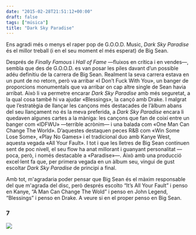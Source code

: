 ```yaml
---
date: "2015-02-28T21:51:12+00:00"
draft: false
tags: ["música"]
title: "Dark Sky Paradise"
---
```

Ens agradi més o menys el raper pop de G.O.O.D. Music, *Dark Sky Paradise* és el millor treball (i en el seu moment el més esperat) de Big Sean. 

<!-- more -->

Després de *Finally Famous* i *Hall of Fame* —fluixos en crítica i en vendes—, sembla que des de G.O.O.D. es van posar les piles davant d’un possible adéu definitiu de la carrera de Big Sean. Realment la seva carrera estava en un punt de no retorn, però va arribar «I Don’t Fuck With You», un banger de proporcions monumentals que va arribar on cap altre single de Sean havia arribat. Això li va permetre encarar *Dark Sky Paradise* amb més seguretat, a la qual cosa també hi va ajudar «Blessings», la cançó amb Drake. I malgrat que l’estratègia de llançar les cançons més destacades de l’àlbum abans del seu llançament no és la meva preferida, a *Dark Sky Paradise* encara li quedaven algunes cartes a la màniga: les cançons que fan de coixí entre un banger com «IDFWU» —terrible acrònim— i una balada com «One Man Can Change The World». D’aquestes destaquen peces R&B com «Win Some Lose Some», «Play No Games» i el tradicional duo amb Kanye West, aquesta vegada «All Your Fault». I tot i que les lletres de Big Sean continuen sent de poc nivell, el seu flow ha anat millorant i guanyant personalitat —poca, però, i només destacable a «Paradise»—. Això amb una producció excel·lent fa que, per primera vegada en un àlbum seu, vingui de gust escoltar *Dark Sky Paradise* de principi a final.

Amb tot, m'agradaria poder pensar que Big Sean és el màxim responsable del que m'agrada del disc, però després escolto “It’s All Your Fault” i penso en Kanye, “A Man Can Change The Wold” i penso en John Legend, “Blessings” i penso en Drake. A veure si en el proper penso en Big Sean.

### 7

<img id="splash" src="http://i.imgur.com/hW10iRU.jpg">